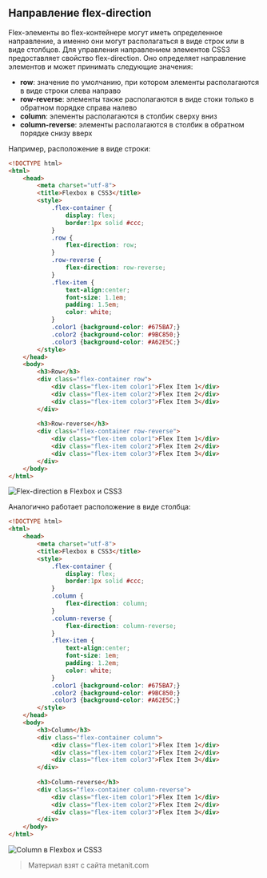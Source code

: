 ## Направление flex-direction

Flex-элементы во flex-контейнере могут иметь определенное направление, а именно они могут располагаться в виде строк или в виде столбцов. Для управления направлением элементов CSS3 предоставляет свойство flex-direction. Оно определяет направление элементов и может принимать следующие значения:
- **row**: значение по умолчанию, при котором элементы располагаются в виде строки слева направо
- **row-reverse**: элементы также располагаются в виде стоки только в обратном порядке справа налево
- **column**: элементы располагаются в столбик сверху вниз
- **column-reverse**: элементы располагаются в столбик в обратном порядке снизу вверх

Например, расположение в виде строки:

```html
<!DOCTYPE html>
<html>
    <head>
        <meta charset="utf-8">
        <title>Flexbox в CSS3</title>
        <style>
            .flex-container {
                display: flex;
                border:1px solid #ccc;
            }
            .row {
                flex-direction: row;
            }
            .row-reverse {
                flex-direction: row-reverse;
            }
            .flex-item {
                text-align:center;
                font-size: 1.1em;
                padding: 1.5em;
                color: white;
            }
            .color1 {background-color: #675BA7;}
            .color2 {background-color: #9BC850;}
            .color3 {background-color: #A62E5C;}
        </style>
    </head>
    <body>
        <h3>Row</h3>
        <div class="flex-container row">
            <div class="flex-item color1">Flex Item 1</div>
            <div class="flex-item color2">Flex Item 2</div>
            <div class="flex-item color3">Flex Item 3</div>
        </div>
        
        <h3>Row-reverse</h3>
        <div class="flex-container row-reverse">
            <div class="flex-item color1">Flex Item 1</div>
            <div class="flex-item color2">Flex Item 2</div>
            <div class="flex-item color3">Flex Item 3</div>
        </div>
    </body>
</html>
```

![Flex-direction в Flexbox и CSS3](https://metanit.com/web/html5/pics/flexbox3.png)

Аналогично работает расположение в виде столбца:

```html
<!DOCTYPE html>
<html>
    <head>
        <meta charset="utf-8">
        <title>Flexbox в CSS3</title>
        <style>
            .flex-container {
                display: flex;
                border:1px solid #ccc;
            }
            .column {
                flex-direction: column;
            }
            .column-reverse {
                flex-direction: column-reverse;
            }
            .flex-item {
                text-align:center;
                font-size: 1em;
                padding: 1.2em;
                color: white;
            }
            .color1 {background-color: #675BA7;}
            .color2 {background-color: #9BC850;}
            .color3 {background-color: #A62E5C;}
        </style>
    </head>
    <body>
        <h3>Column</h3>
        <div class="flex-container column">
            <div class="flex-item color1">Flex Item 1</div>
            <div class="flex-item color2">Flex Item 2</div>
            <div class="flex-item color3">Flex Item 3</div>
        </div>
        
        <h3>Column-reverse</h3>
        <div class="flex-container column-reverse">
            <div class="flex-item color1">Flex Item 1</div>
            <div class="flex-item color2">Flex Item 2</div>
            <div class="flex-item color3">Flex Item 3</div>
        </div>
    </body>
</html>
```

![Column в Flexbox и CSS3](https://metanit.com/web/html5/pics/flexbox4.png)


> Материал взят с сайта metanit.com